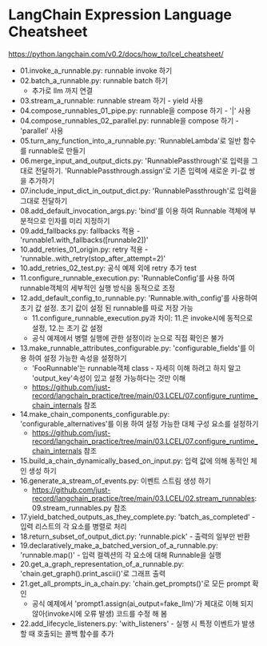 # LangChain Expression Language Cheatsheet

<https://python.langchain.com/v0.2/docs/how_to/lcel_cheatsheet/>

- 01.invoke_a_runnable.py: runnable invoke 하기
- 02.batch_a_runnable.py: runnable batch 하기
  - 추가로 llm 까지 연결
- 03.stream_a_runnable: runnable stream 하기 - yield 사용
- 04.compose_runnables_01_pipe.py: runnable을 compose 하기 - '|' 사용
- 04.compose_runnables_02_parallel.py: runnable을 compose 하기 - 'parallel' 사용
- 05.turn_any_function_into_a_runnable.py: 'RunnableLambda'로 일반 함수를 runnable로 만들기
- 06.merge_input_and_output_dicts.py: 'RunnablePassthrough'로 입력을 그대로 전달하기. 'RunnablePassthrough.assign'로 기존 입력에 새로운 키-값 쌍을 추가하기
- 07.include_input_dict_in_output_dict.py: 'RunnablePassthrough'로 입력을 그대로 전달하기
- 08.add_default_invocation_args.py: 'bind'를 이용 하여 Runnable 객체에 부분적으로 인자를 미리 지정하기
- 09.add_fallbacks.py: fallbacks 적용 - 'runnable1.with_fallbacks([runnable2])'
- 10.add_retries_01_origin.py: retry 적용 - 'runnable..with_retry(stop_after_attempt=2)'
- 10.add_retries_02_test.py: 공식 예제 외에 retry 추가 test
- 11.configure_runnable_execution.py: 'RunnableConfig'를 사용 하여 runnable객체의 세부적인 실행 방식을 동적으로  조정
- 12.add_default_config_to_runnable.py: 'Runnable.with_config'를 사용하여 초기 값 설정. 초기 값이 설정 된 runnable를 따로 저장 가능
  - 11.configure_runnable_execution.py과 차이: 11.은 invoke시에 동적으로 설정, 12.는 초기 값 설정
  - 공식 예제에서 병렬 실행에 관한 설정이라 눈으로 직접 확인은 불가
- 13.make_runnable_attributes_configurable.py: 'configurable_fields'를 이용 하여 설정 가능한 속성을 설정하기
  - 'FooRunnable'는 runnable객체 class - 자세히 이해 하려고 하지 말고 'output_key'속성이 있고 설정 가능하다는 것만 이해
  - <https://github.com/just-record/langchain_practice/tree/main/03.LCEL/07.configure_runtime_chain_internals> 참조
- 14.make_chain_components_configurable.py: 'configurable_alternatives'를 이용 하여 설정 가능한 대체 구성 요소를 설정하기
  - <https://github.com/just-record/langchain_practice/tree/main/03.LCEL/07.configure_runtime_chain_internals> 참조
- 15.build_a_chain_dynamically_based_on_input.py: 입력 값에 의해 동적인 체인 생성 하기
- 16.generate_a_stream_of_events.py: 이벤트 스트림 생성 하기
  - <https://github.com/just-record/langchain_practice/tree/main/03.LCEL/02.stream_runnables>: 09.stream_runnables.py 참조
- 17.yield_batched_outputs_as_they_complete.py: 'batch_as_completed' - 입력 리스트의 각 요소를 병렬로 처리
- 18.return_subset_of_output_dict.py: 'runnable.pick' - 출력의 일부만 반환
- 19.declaratively_make_a_batched_version_of_a_runnable.py: 'runnable.map()' - 입력 컬렉션의 각 요소에 대해 Runnable을 실행
- 20.get_a_graph_representation_of_a_runnable.py: 'chain.get_graph().print_ascii()'로 그래프 출력
- 21.get_all_prompts_in_a_chain.py: 'chain.get_prompts()'로 모든 prompt 확인
  - 공식 예제에서 'prompt1.assign(ai_output=fake_llm)'가 제대로 이해 되지 않아(invoke시에 오류 발생) 코드를 수정 해 봄
- 22.add_lifecycle_listeners.py: 'with_listeners' - 실행 시 특정 이벤트가 발생할 때 호출되는 콜백 함수를 추가
